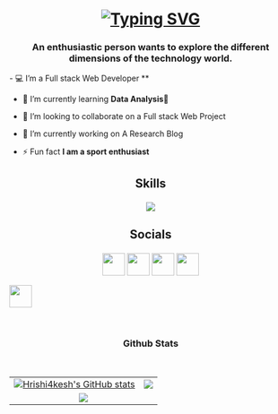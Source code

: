 <h1 align="center"><a href="https://git.io/typing-svg"><img src="https://readme-typing-svg.demolab.com?font=Fira+Code&pause=1000&color=4AF73F&random=false&width=435&lines=Hi+Dear%F0%9F%91%8B;I+am+Ezirim+Kingdom" alt="Typing SVG" /></a></h1>
<h3 align="center">An enthusiastic person wants to explore the different dimensions of the technology world.</h3>
- 💻 I’m a Full stack Web Developer </>**

- 🌱 I’m currently learning **Data Analysis🤖**

- 👯 I’m looking to collaborate on a Full stack Web Project

- 🔭 I’m currently working on A Research Blog

- ⚡ Fun fact **I am a sport enthusiast**

<h2><p align="center">Skills</p></h2>

<p align="center">
     <img src="https://skillicons.dev/icons?i=php,laravel,c,javascript,react,html,css,vuejs,bootstrap,mysql,vercel,nodejs,androidstudio,vscode,netlify,linux,bash,git,github,figma,gcp,gmail,linkedin,ai&perline=6">
</p>
  
<h2><p align="center">Socials</p></h2>

<p align="center">
    <a href="https://github.com/kingzykesh" target="_blank" rel="noreferrer"><img src="https://raw.githubusercontent.com/danielcranney/readme-generator/main/public/icons/socials/github-dark.svg" width="40" height="40" /></a>
    <a href="https://www.instagram.com/kingzy_chuks/" target="_blank" rel="noreferrer"><img src="https://raw.githubusercontent.com/danielcranney/readme-generator/main/public/icons/socials/instagram.svg" width="40" height="40" /></a>
    <a href="https://www.linkedin.com/in/ezirim-kingdom-4b8499292/" target="_blank" rel="noreferrer"><img src="https://raw.githubusercontent.com/danielcranney/readme-generator/main/public/icons/socials/linkedin.svg" width="40" height="40" /></a> 
    <a href="https://twitter.com/kingzy_kesh" target="_blank" rel="noreferrer"><img src="https://raw.githubusercontent.com/danielcranney/readme-generator/main/public/icons/socials/twitter-dark.svg" width="40" height="40" /></a></p>
    <a href="https://www.facebook.com/ezirimkingdom/" target="_blank" rel="noreferrer"><img src="https://raw.githubusercontent.com/danielcranney/readme-generator/main/public/icons/socials/facebook.svg" width="40" height="40" /></a>
    </p>

<br>
<h3><p align="center"><b>Github Stats</b></p></h3>
<table>
     <tr> 
          <td>
               <a href="https://github.com/kingzykesh"><img src="https://github-readme-stats.vercel.app/api?username=Hrishi4kesh&show_icons=true&theme=transparent&hide_border=true" alt="Hrishi4kesh's GitHub stats" /></a> 
          </td> 
          <td> 
               <a href="https://github.com/Hrishi4kesh"><img src="https://github-readme-streak-stats.herokuapp.com/?user=Hrishi4kesh&stroke=0891b2&background=0d1117&ring=ec4899&fire=ec4899&currStreakNum=0891b2&currStreakLabel=ec4899&sideNums=0891b2&sideLabels=0891b2&dates=0891b2&hide_border=true" /></a>
          </td> 
     </tr> 
     <br>
     <tr>
          <td colspan="2" align="center">
               <center>
              <a href="https://visitorbadge.io/status?path=https%3A%2F%2Fgithub.com%2Fkingzykesh"><img src="https://api.visitorbadge.io/api/visitors?path=https%3A%2F%2Fgithub.com%2Fkingzykesh&label=Visitors&countColor=%23263759" /></a>
               </center>
          </td>
     </tr>
</table>
